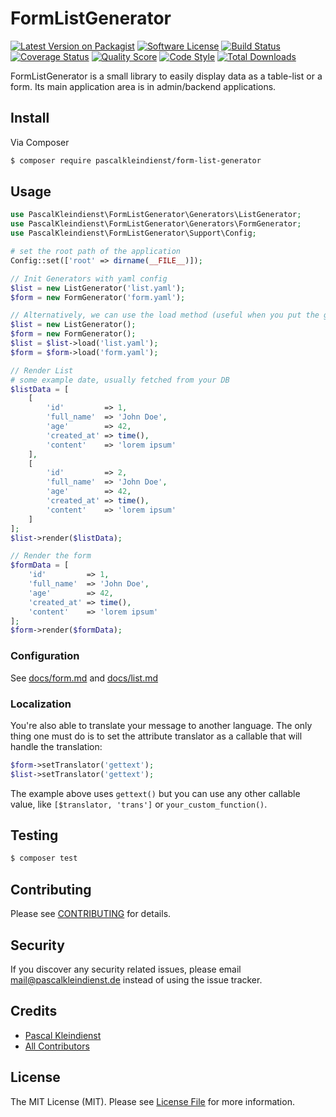 # FormListGenerator

[![Latest Version on Packagist][ico-version]][link-packagist]
[![Software License][ico-license]](LICENSE.md)
[![Build Status][ico-travis]][link-travis]
[![Coverage Status][ico-scrutinizer]][link-scrutinizer]
[![Quality Score][ico-code-quality]][link-code-quality]
[![Code Style][ico-code-style]][link-code-style]
[![Total Downloads][ico-downloads]][link-downloads]

FormListGenerator is a small library to easily display data as a table-list or a form. Its main application area is in admin/backend applications.

## Install

Via Composer

``` bash
$ composer require pascalkleindienst/form-list-generator
```

## Usage

``` php
use PascalKleindienst\FormListGenerator\Generators\ListGenerator;
use PascalKleindienst\FormListGenerator\Generators\FormGenerator;
use PascalKleindienst\FormListGenerator\Support\Config;

# set the root path of the application
Config::set(['root' => dirname(__FILE__)]);

// Init Generators with yaml config
$list = new ListGenerator('list.yaml'); 
$form = new FormGenerator('form.yaml');

// Alternatively, we can use the load method (useful when you put the generator class in a container)
$list = new ListGenerator(); 
$form = new FormGenerator();
$list = $list->load('list.yaml');
$form = $form->load('form.yaml');

// Render List
# some example date, usually fetched from your DB
$listData = [
    [
        'id'         => 1,
        'full_name'  => 'John Doe',
        'age'        => 42,
        'created_at' => time(),
        'content'    => 'lorem ipsum'
    ],
    [
        'id'         => 2,
        'full_name'  => 'John Doe',
        'age'        => 42,
        'created_at' => time(),
        'content'    => 'lorem ipsum'
    ]
];
$list->render($listData);

// Render the form
$formData = [
    'id'         => 1,
    'full_name'  => 'John Doe',
    'age'        => 42,
    'created_at' => time(),
    'content'    => 'lorem ipsum'
];
$form->render($formData);
```

### Configuration
See [docs/form.md](docs/form.md) and [docs/list.md](docs/list.md)

### Localization
You're also able to translate your message to another language. The only thing one must do is to set the attribute translator as a callable that will handle the translation:
```php
$form->setTranslator('gettext');
$list->setTranslator('gettext');
```
The example above uses `gettext()` but you can use any other callable value, like `[$translator, 'trans']` or `your_custom_function()`.

## Testing

``` bash
$ composer test
```

## Contributing

Please see [CONTRIBUTING](CONTRIBUTING.md) for details.

## Security

If you discover any security related issues, please email mail@pascalkleindienst.de instead of using the issue tracker.

## Credits

- [Pascal Kleindienst][link-author]
- [All Contributors][link-contributors]

## License

The MIT License (MIT). Please see [License File](LICENSE.md) for more information.

[ico-version]: https://img.shields.io/packagist/v/PascalKleindienst/FormListGenerator.svg?style=flat-square
[ico-license]: https://img.shields.io/badge/license-MIT-brightgreen.svg?style=flat-square
[ico-travis]: https://img.shields.io/travis/PascalKleindienst/FormListGenerator/master.svg?style=flat-square
[ico-scrutinizer]: https://img.shields.io/scrutinizer/coverage/g/PascalKleindienst/FormListGenerator.svg?style=flat-square
[ico-code-quality]: https://img.shields.io/scrutinizer/g/PascalKleindienst/FormListGenerator.svg?style=flat-square
[ico-code-style]: https://styleci.io/repos/94441385/shield?branch=master
[ico-downloads]: https://img.shields.io/packagist/dt/PascalKleindienst/FormListGenerator.svg?style=flat-square

[link-packagist]: https://packagist.org/packages/PascalKleindienst/FormListGenerator
[link-travis]: https://travis-ci.org/PascalKleindienst/FormListGenerator
[link-scrutinizer]: https://scrutinizer-ci.com/g/PascalKleindienst/FormListGenerator/code-structure
[link-code-quality]: https://scrutinizer-ci.com/g/PascalKleindienst/FormListGenerator
[link-downloads]: https://packagist.org/packages/PascalKleindienst/FormListGenerator
[link-author]: https://github.com/PascalKleindienst
[link-contributors]: ../../contributors
[link-code-style]: https://styleci.io/repos/94441385